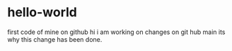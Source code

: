 # hello-world
first code of mine on github
hi i am working on changes on git hub main its why this change has been done.
